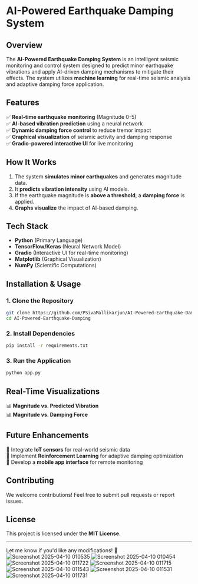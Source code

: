 

# **AI-Powered Earthquake Damping System**  

## **Overview**  
The **AI-Powered Earthquake Damping System** is an intelligent seismic monitoring and control system designed to predict minor earthquake vibrations and apply AI-driven damping mechanisms to mitigate their effects. The system utilizes **machine learning** for real-time seismic analysis and adaptive damping force application.  

## **Features**  
✅ **Real-time earthquake monitoring** (Magnitude 0-5)  
✅ **AI-based vibration prediction** using a neural network  
✅ **Dynamic damping force control** to reduce tremor impact  
✅ **Graphical visualization** of seismic activity and damping response  
✅ **Gradio-powered interactive UI** for live monitoring  

## **How It Works**  
1. The system **simulates minor earthquakes** and generates magnitude data.  
2. It **predicts vibration intensity** using AI models.  
3. If the earthquake magnitude is **above a threshold**, a **damping force** is applied.  
4. **Graphs visualize** the impact of AI-based damping.  

## **Tech Stack**  
- **Python** (Primary Language)  
- **TensorFlow/Keras** (Neural Network Model)  
- **Gradio** (Interactive UI for real-time monitoring)  
- **Matplotlib** (Graphical Visualization)  
- **NumPy** (Scientific Computations)  

## **Installation & Usage**  

### **1. Clone the Repository**  
```sh
git clone https://github.com/PSivaMallikarjun/AI-Powered-Earthquake-Damping.git
cd AI-Powered-Earthquake-Damping
```

### **2. Install Dependencies**  
```sh
pip install -r requirements.txt
```

### **3. Run the Application**  
```sh
python app.py
```

## **Real-Time Visualizations**  
📊 **Magnitude vs. Predicted Vibration**  
📊 **Magnitude vs. Damping Force**  

## **Future Enhancements**  
🚀 Integrate **IoT sensors** for real-world seismic data  
🚀 Implement **Reinforcement Learning** for adaptive damping optimization  
🚀 Develop a **mobile app interface** for remote monitoring  

## **Contributing**  
We welcome contributions! Feel free to submit pull requests or report issues.  

## **License**  
This project is licensed under the **MIT License**.  

---

Let me know if you'd like any modifications! 🚀
![Screenshot 2025-04-10 010535](https://github.com/user-attachments/assets/32f9875f-d69b-4287-a321-9f0d10b1b344)
![Screenshot 2025-04-10 010454](https://github.com/user-attachments/assets/5b8496e5-a88c-402f-8ce3-b1329c49a68d)
![Screenshot 2025-04-10 011722](https://github.com/user-attachments/assets/bf6fc64e-f050-4aa5-8745-72c7c404b368)
![Screenshot 2025-04-10 011715](https://github.com/user-attachments/assets/efce8bbf-693d-4917-aecd-7267da220a46)
![Screenshot 2025-04-10 011543](https://github.com/user-attachments/assets/0d5d1659-00eb-4ff7-8e7b-3833c63c31b6)
![Screenshot 2025-04-10 011531](https://github.com/user-attachments/assets/b4b4c44c-4e2a-452e-adb2-95fbc3bafe27)
![Screenshot 2025-04-10 011731](https://github.com/user-attachments/assets/1bbd2736-9134-40ba-9289-51350121edf7)

